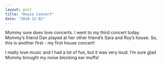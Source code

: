 ```yaml
---
layout: post
title: "House Concert"
date: "2018-12-02"
---
```


Mommy sure does love concerts.  I went to my third concert today. Mommy’s friend Dan played at her other friend’s Sara and Roy’s house. So, this is another first - my first house concert!

I really love music and I had a lot of fun, but it was very loud. I’m sure glad Mommy brought my noise blocking ear muffs!
